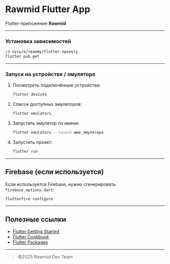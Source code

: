 # Rawmid Flutter App

Flutter-приложение **Rawmid**

---

### Установка зависимостей

```bash
cd путь/к/твоему/flutter-проекту
flutter pub get
```

---

### Запуск на устройстве / эмуляторе

1. Посмотреть подключённые устройства:
   ```bash
   flutter devices
   ```

2. Список доступных эмуляторов:
   ```bash
   flutter emulators
   ```

3. Запустить эмулятор по имени:
   ```bash
   flutter emulators --launch имя_эмулятора
   ```

4. Запустить проект:
   ```bash
   flutter run
   ```

---

## Firebase (если используется)

Если используется Firebase, нужно сгенерировать `firebase_options.dart`:
```bash
flutterfire configure
```

---

## Полезные ссылки

- [Flutter Getting Started](https://docs.flutter.dev/get-started)
- [Flutter Cookbook](https://docs.flutter.dev/cookbook)
- [Flutter Packages](https://pub.dev)

---

> ©2025 Rawmid Dev Team